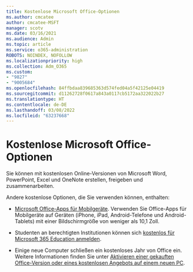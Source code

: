 ```yaml
---
title: Kostenlose Microsoft Office-Optionen
ms.author: cmcatee
author: cmcatee-MSFT
manager: scotv
ms.date: 03/16/2021
ms.audience: Admin
ms.topic: article
ms.service: o365-administration
ROBOTS: NOINDEX, NOFOLLOW
ms.localizationpriority: high
ms.collection: Adm_O365
ms.custom:
- "9827"
- "9005684"
ms.openlocfilehash: 84ffbdaa839685363d574fed04a5f42125e04419
ms.sourcegitcommit: d11262728f0617a843a0117cb5172aa322022b27
ms.translationtype: HT
ms.contentlocale: de-DE
ms.lasthandoff: 03/08/2022
ms.locfileid: "63237668"
---
```

# <a name="free-microsoft-office-options"></a>Kostenlose Microsoft Office-Optionen

Sie können mit kostenlosen Online-Versionen von Microsoft Word, PowerPoint, Excel und OneNote erstellen, freigeben und zusammenarbeiten.

Andere kostenlose Optionen, die Sie verwenden können, enthalten:

- [Microsoft Office-Apps für Mobilgeräte](https://products.office.com/mobile/office?wt.mc_id=Cons_Office_Chatbot). Verwenden Sie Office-Apps für Mobilgeräte auf Geräten (iPhone, iPad, Android-Telefone und Android-Tablets) mit einer Bildschirmgröße von weniger als 10,1 Zoll.

- Studenten an berechtigten Institutionen können sich [kostenlos für Microsoft 365 Education anmelden](https://www.microsoft.com/education/products/office?wt.mc_id=Cons_Office_Chatbot).

- Einige neue Computer schließen ein kostenloses Jahr von Office ein. Weitere Informationen finden Sie unter [Aktivieren einer gekauften Office-Version oder eines kostenlosen Angebots auf einem neuen PC](https://support.office.com/article/89881633-0b26-4ca8-816b-93f347bd92c0?wt.mc_id=Cons_Office_Chatbot).